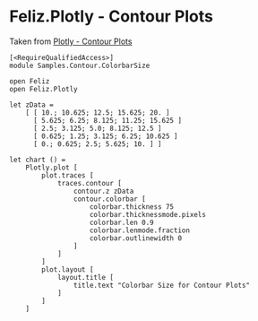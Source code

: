 # Feliz.Plotly - Contour Plots

Taken from [Plotly - Contour Plots](https://plot.ly/javascript/contour-plots/)

```fsharp:plotly-chart-contour-colorbarsize
[<RequireQualifiedAccess>]
module Samples.Contour.ColorbarSize

open Feliz
open Feliz.Plotly

let zData =
    [ [ 10.; 10.625; 12.5; 15.625; 20. ]
      [ 5.625; 6.25; 8.125; 11.25; 15.625 ]
      [ 2.5; 3.125; 5.0; 8.125; 12.5 ]
      [ 0.625; 1.25; 3.125; 6.25; 10.625 ]
      [ 0.; 0.625; 2.5; 5.625; 10. ] ]

let chart () =
    Plotly.plot [
        plot.traces [
            traces.contour [
                contour.z zData
                contour.colorbar [
                    colorbar.thickness 75
                    colorbar.thicknessmode.pixels
                    colorbar.len 0.9
                    colorbar.lenmode.fraction
                    colorbar.outlinewidth 0
                ]
            ]
        ]
        plot.layout [
            layout.title [
                title.text "Colorbar Size for Contour Plots"
            ]
        ]
    ]
```